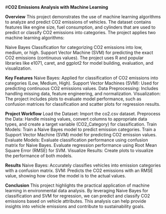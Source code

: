 #**CO2 Emissions Analysis with Machine Learning**

**Overview**
This project demonstrates the use of machine learning algorithms to analyze and predict CO2 emissions of vehicles. The dataset contains features like engine size, fuel consumption, and cylinders that are used to predict or classify CO2 emissions into categories. The project applies two machine learning algorithms:

Naive Bayes Classification for categorizing CO2 emissions into low, medium, or high.
Support Vector Machine (SVM) for predicting the exact CO2 emissions (continuous values).
The project uses R and popular libraries like e1071, caret, and ggplot2 for model building, evaluation, and visualization.

**Key Features**
Naive Bayes: Applied for classification of CO2 emissions into categories (Low, Medium, High).
Support Vector Machines (SVM): Used for predicting continuous CO2 emissions values.
Data Preprocessing: Includes handling missing data, feature engineering, and normalization.
Visualization: The project includes plots to evaluate model performance, such as confusion matrices for classification and scatter plots for regression results.

**Project Workflow**
Load the Dataset: Import the co2.csv dataset.
Preprocess the Data: Handle missing values, convert columns to appropriate data types, and create a target variable (CO2_Category) for classification.
Train Models:
Train a Naive Bayes model to predict emission categories.
Train a Support Vector Machine (SVM) model for predicting CO2 emission values.
Evaluate Models:
Evaluate classification performance using confusion matrix for Naive Bayes.
Evaluate regression performance using Root Mean Square Error (RMSE) for SVM.
Visualize Results: Create plots to visualize the performance of both models.

**Results**
Naive Bayes: Accurately classifies vehicles into emission categories with a confusion matrix.
SVM: Predicts the CO2 emissions with an RMSE value, showing how close the model is to the actual values.

**Conclusion**
This project highlights the practical application of machine learning in environmental data analysis. By leveraging Naive Bayes for classification and SVM for regression, we can predict and classify CO2 emissions based on vehicle attributes. This analysis can help provide insights into vehicle emissions and contribute to sustainability goals.


